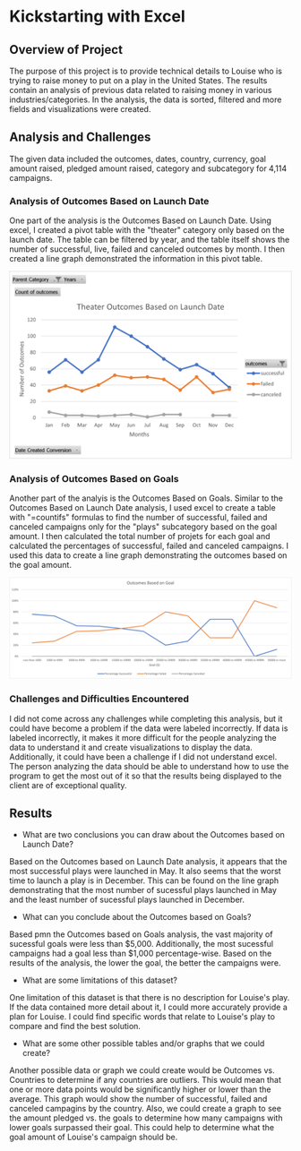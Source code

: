 # Kickstarting with Excel

## Overview of Project

The purpose of this project is to provide technical details to Louise who is trying to raise money to put on a play in the United States. The results contain an analysis of previous data related to raising money in various industries/categories. In the analysis, the data is sorted, filtered and more fields and visualizations were created.

## Analysis and Challenges

The given data included the outcomes, dates, country, currency, goal amount raised, pledged amount raised, category and subcategory for 4,114 campaigns. 

### Analysis of Outcomes Based on Launch Date

One part of the analysis is the Outcomes Based on Launch Date. Using excel, I created a pivot table with the "theater" category only based on the launch date. The table can be filtered by year, and the table itself shows the number of successful, live, failed and canceled outcomes by month. I then created a line graph demonstrated the information in this pivot table. 

![Theaters Outcomes Vs. Launch Date](https://github.com/madelinepropis/kickstarter-analysis/blob/main/Theater_Outcomes_vs_Launch.png?raw=true)

### Analysis of Outcomes Based on Goals

Another part of the analyis is the Outcomes Based on Goals. Similar to the Outcomes Based on Launch Date analysis, I used excel to create a table with "=countifs" formulas to find the number of successful, failed and canceled campaigns only for the "plays" subcategory based on the goal amount. I then calculated the total number of projets for each goal and calculated the percentages of successful, failed and canceled campaigns. I used this data to create a line graph demonstrating the outcomes based on the goal amount. 

![Outcomes vs. Goals](https://github.com/madelinepropis/kickstarter-analysis/blob/main/Outcomes_vs_Goals.png?raw=true)

### Challenges and Difficulties Encountered

I did not come across any challenges while completing this analysis, but it could have become a problem if the data were labeled incorrectly. If data is labeled incorrectly, it makes it more difficult for the people analyzing the data to understand it and create visualizations to display the data. Additionally, it could have been a challenge if I did not understand excel. The person analyzing the data should be able to understand how to use the program to get the most out of it so that the results being displayed to the client are of exceptional quality.

## Results

- What are two conclusions you can draw about the Outcomes based on Launch Date?

Based on the Outcomes based on Launch Date analysis, it appears that the most successful plays were launched in May. It also seems that the worst time to launch a play is in December. This can be found on the line graph demonstrating that the most number of sucessful plays launched in May and the least number of sucessful plays launched in December. 

- What can you conclude about the Outcomes based on Goals?

Based pmn the Outcomes based on Goals analysis, the vast majority of sucessful goals were less than $5,000. Additionally, the most sucessful campaigns had a goal less than $1,000 percentage-wise. Based on the results of the analysis, the lower the goal, the better the campaigns were.

- What are some limitations of this dataset?

One limitation of this dataset is that there is no description for Louise's play. If the data contained more detail about it, I could more accurately provide a plan for Louise. I could find specific words that relate to Louise's play to compare and find the best solution. 

- What are some other possible tables and/or graphs that we could create?

 Another possible data or graph we could create would be Outcomes vs. Countries to determine if any countries are outliers. This would mean that one or more data points would be significantly higher or lower than the average. This graph would show the number of successful, failed and canceled campagins by the country. Also, we could create a graph to see the amount pledged vs. the goals to determine how many campaigns with lower goals surpassed their goal. This could help to determine what the goal amount of Louise's campaign should be. 

